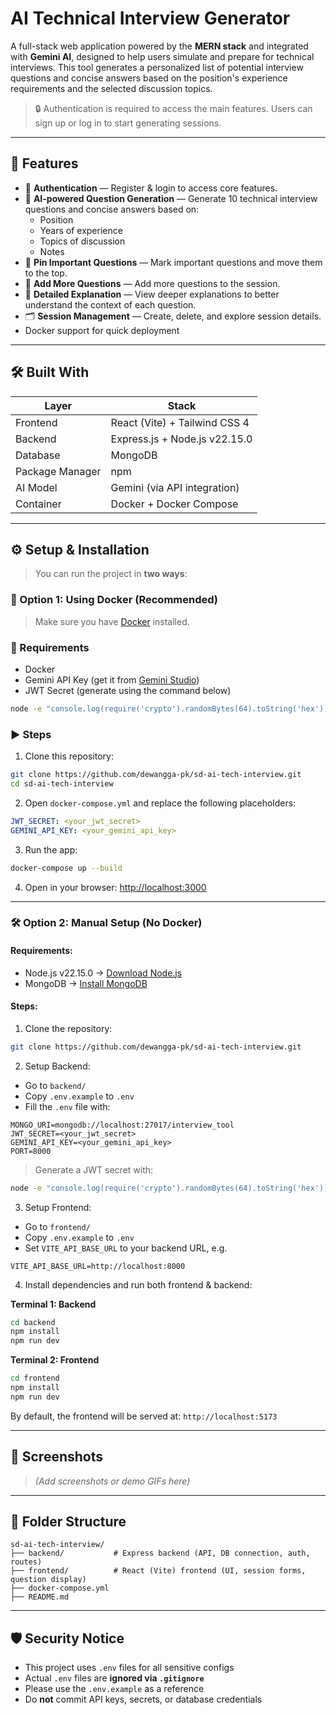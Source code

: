 # AI Technical Interview Generator

A full-stack web application powered by the **MERN stack** and integrated with **Gemini AI**, designed to help users simulate and prepare for technical interviews. This tool generates a personalized list of potential interview questions and concise answers based on the position's experience requirements and the selected discussion topics.

> 🔒 Authentication is required to access the main features. Users can sign up or log in to start generating sessions.

---

## 🌟 Features

- 🔐 **Authentication** — Register & login to access core features.
- 🧠 **AI-powered Question Generation** — Generate 10 technical interview questions and concise answers based on:
  - Position
  - Years of experience
  - Topics of discussion
  - Notes
- 📌 **Pin Important Questions** — Mark important questions and move them to the top.
- 📝 **Add More Questions** — Add more questions to the session.
- 📖 **Detailed Explanation** — View deeper explanations to better understand the context of each question.
- 🗂️ **Session Management** — Create, delete, and explore session details.
- Docker support for quick deployment
---

## 🛠️ Built With

| Layer     | Stack                         |
|-----------|-------------------------------|
| Frontend  | React (Vite) + Tailwind CSS 4 |
| Backend   | Express.js + Node.js v22.15.0 |
| Database  | MongoDB                       |
| Package Manager | npm                    |
| AI Model  | Gemini (via API integration)  |
| Container | Docker + Docker Compose       |

---

## ⚙️ Setup & Installation

> You can run the project in **two ways**:

### 🧩 Option 1: Using Docker (Recommended)

> Make sure you have [Docker](https://docs.docker.com/get-docker/) installed.

### 🧪 Requirements

- Docker
- Gemini API Key (get it from [Gemini Studio](https://aistudio.google.com/prompts/new_chat))
- JWT Secret (generate using the command below)

```bash
node -e "console.log(require('crypto').randomBytes(64).toString('hex'))"
````

### ▶️ Steps

1. Clone this repository:

```bash
git clone https://github.com/dewangga-pk/sd-ai-tech-interview.git
cd sd-ai-tech-interview
```

2. Open `docker-compose.yml` and replace the following placeholders:

```yaml
JWT_SECRET: <your_jwt_secret>
GEMINI_API_KEY: <your_gemini_api_key>
```

3. Run the app:

```bash
docker-compose up --build
```

4. Open in your browser: [http://localhost:3000](http://localhost:3000)

---

### 🛠️ Option 2: Manual Setup (No Docker)

#### Requirements:

- Node.js v22.15.0 → [Download Node.js](https://nodejs.org/en/download)
- MongoDB → [Install MongoDB](https://www.mongodb.com/try/download/community)

#### Steps:

1. Clone the repository:

```bash
git clone https://github.com/dewangga-pk/sd-ai-tech-interview.git
```


2. Setup Backend:

* Go to `backend/`
* Copy `.env.example` to `.env`
* Fill the `.env` file with:

```env
MONGO_URI=mongodb://localhost:27017/interview_tool
JWT_SECRET=<your_jwt_secret>
GEMINI_API_KEY=<your_gemini_api_key>
PORT=8000
```
> Generate a JWT secret with:
```bash
node -e "console.log(require('crypto').randomBytes(64).toString('hex'))"
```

3. Setup Frontend:

* Go to `frontend/`
* Copy `.env.example` to `.env`
* Set `VITE_API_BASE_URL` to your backend URL, e.g.

```env
VITE_API_BASE_URL=http://localhost:8000
```

4. Install dependencies and run both frontend & backend:

**Terminal 1: Backend**
```bash
cd backend
npm install
npm run dev
```

**Terminal 2: Frontend**
```bash
cd frontend
npm install
npm run dev
```
By default, the frontend will be served at: `http://localhost:5173`

---

## 📸 Screenshots

> _(Add screenshots or demo GIFs here)_

---

## 📁 Folder Structure

```
sd-ai-tech-interview/
├── backend/           # Express backend (API, DB connection, auth, routes)
├── frontend/          # React (Vite) frontend (UI, session forms, question display)
├── docker-compose.yml
├── README.md
```

---

## 🛡️ Security Notice

* This project uses `.env` files for all sensitive configs
* Actual `.env` files are **ignored via `.gitignore`**
* Please use the `.env.example` as a reference
* Do **not** commit API keys, secrets, or database credentials
